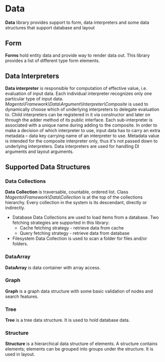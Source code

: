 # Data

**Data** library provides support to form, data interpreters and some data structures that support database and layout

## Form

**Forms** hold entity data and provide way to render data out. This library provides a list of different type form elements.

## Data Interpreters

**Data interpreter** is responsible for computation of effective value, i.e. evaluation of input data. Each individual interpreter recognizes only one particular type of input data. *Magento\Framework\Data\Argument\Interpreter\Composite* is used to dynamically choose which of underlying interpreters to delegate evaluation to. Child interpreters can be registered in it via constructor and later on through the adder method of its public interface. Each sub-interpreter is associated with a unique name during adding to the composite. In order to make a decision of which interpreter to use, input data has to carry an extra metadata – data key carrying name of an interpreter to use. Metadata value is intended for the composite interpreter only, thus it's not passed down to underlying interpreters. Data interpreters are used for handling DI arguments and layout arguments.

## Supported Data Structures

### Data Collections

**Data Collection** is traversable, countable, ordered list. Class *Magento\Framework\Data\Collection* is at the top of the collections hierarchy. Every collection in the system is its descendant, directly or indirectly.

* Database Data Collections are used to load items from a database. Two fetching strategies are supported in this library:
  * Cache fetching strategy - retrieve data from cache
  * Query fetching strategy - retrieve data from database
* Filesystem Data Collection is used to scan a folder for files and/or folders.
  
### DataArray

**DataArray** is data container with array access.

### Graph

**Graph** is a graph data structure with some basic validation of nodes and search features.

### Tree

**Tree** is a tree data structure. It is used to hold database data.

### Structure

**Structure** is a hierarchical data structure of elements. A structure contains elements; elements can be grouped into groups under the structure. It is used in layout.
